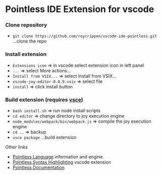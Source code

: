 # Pointless IDE Extension for vscode

### Clone repository
* `git clone https://github.com/roycrippen/vscode-ide-pointless.git` ...clone the repo

### Install extension
* `Extensions icon` => in vscode select extension icon in left panel
* `...` => select More actions...
* `Install from VSIX...` => select Install from VSIX...
* `vscode-joy-editor-0.0.9.vsix` => select file 
* `install` => click install button

### Build extension (requires [vsce](https://code.visualstudio.com/docs/extensions/publish-extension))
* `bash install.sh` => run node install scripts
* `cd editor` => change directory to joy execution engine
* `node_modules/webpack/bin/webpack.js` => compile the joy execution engine
* `cd ..` => backup
* `vsce package` ...build extension

Other links
  * [Pointless Language](https://github.com/roycrippen/pointless-hs) information and engine.
  * [Pointless Syntax Highlighting](https://github.com/roycrippen/vscode-language-pointless) vscode extension
  * [Pointless Documentation](https://github.com/roycrippen/pointless-hs/wiki/Primitives)

